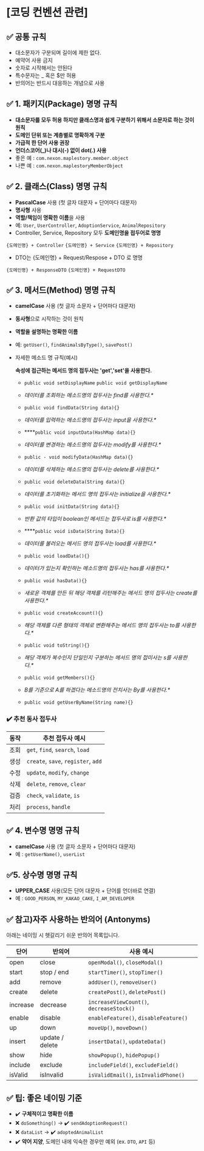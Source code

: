 <h1 id="코딩-컨벤션-관련">[코딩 컨벤션 관련]</h1>
<h2 id="✅-공통-규칙">✅ 공통 규칙</h2>
<ul>
<li>대소문자가 구분되며 길이에 제한 없다.</li>
<li>예약어 사용 금지</li>
<li>숫자로 시작해서는 안된다</li>
<li>특수문자는 _ 혹은 $만 허용</li>
<li>반의어는 반드시 대응하는 개념으로 사용</li>
</ul>
<h2 id="✅-1-패키지package-명명-규칙">✅ 1. 패키지(Package) 명명 규칙</h2>
<ul>
<li><strong>대소문자를 모두 허용 하지만 클래스명과 쉽게 구분하기 위해서 소문자로 하는 것이 원칙</strong></li>
<li><strong>도메인 단위 또는 계층별로 명확하게 구분</strong></li>
<li><strong>가급적 한 단어 사용 권장</strong></li>
<li><strong>언더스코어(_)나 대시(-) 없이 dot(.) 사용</strong></li>
<li>좋은 예 : <code>com.nexon.maplestory.member.object</code></li>
<li>나쁜 예 : <code>com.nexon.maplestoryMemberObject</code></li>
</ul>
<h2 id="✅-2-클래스class-명명-규칙">✅ 2. 클래스(Class) 명명 규칙</h2>
<ul>
<li><strong>PascalCase</strong> 사용 (첫 글자 대문자 + 단어마다 대문자)</li>
<li><strong>명사형</strong> 사용</li>
<li><strong>역할/책임이 명확한 이름</strong>을 사용</li>
<li>예: <code>User</code>, <code>UserController</code>, <code>AdoptionService</code>, <code>AnimalRepository</code></li>
<li>Controller, Service, Repository 모두 <strong>도메인명을 접두어로 명명</strong></li>
</ul>
<p><code>{도메인명} + Controller</code> <code>{도메인명} + Service</code> <code>{도메인명} + Repository</code> </p>
<ul>
<li>DTO는 {도메인명} + Request/Respose + DTO 로 명명</li>
</ul>
<p><code>{도메인명} + ResponseDTO</code> <code>{도메인명} + RequestDTO</code></p>
<h2 id="✅-3-메서드method-명명-규칙">✅ 3. 메서드(Method) 명명 규칙</h2>
<ul>
<li><p><strong>camelCase</strong> 사용 (첫 글자 소문자 + 단어마다 대문자)</p>
</li>
<li><p><strong>동사형</strong>으로 시작하는 것이 원칙</p>
</li>
<li><p><strong>역할을 설명하는 명확한 이름</strong></p>
</li>
<li><p>예: <code>getUser()</code>, <code>findAnimalsByType()</code>, <code>savePost()</code></p>
</li>
<li><p>자세한 메소드 명 규칙(예시)</p>
<p>  <strong>속성에 접근하는 메서드 명의 접두사는 'get','set'을 사용한다.</strong>     </p>
<ul>
<li><p><code>public void setDisplayName</code> <code>public void getDisplayName</code></p>
</li>
<li><p><em>데이터를 조회하는 메소드명의 접두사는 find를 사용한다.*</em>     </p>
</li>
<li><p><code>public void findData(String data){}</code></p>
</li>
<li><p><em>데이터를 입력하는 메소드명의 접두사는 input을 사용한다.*</em>    </p>
</li>
<li><p>****<code>public void inputData(HashMap data){}</code></p>
</li>
<li><p><em>데이터를 변경하는 메소드명의 접두사는 modify를 사용한다.*</em>     </p>
</li>
<li><p><code>public - void modifyData(HashMap data){}</code></p>
</li>
<li><p><em>데이터를 삭제하는 메소드명의 접두사는 delete를 사용한다.*</em>     </p>
</li>
<li><p><code>public void deleteData(String data){}</code></p>
</li>
<li><p><em>데이터를 초기화하는 메서드 명의 접두사는 initialize을 사용한다.*</em>    </p>
</li>
<li><p><code>public void initData(String data){}</code></p>
</li>
<li><p><em>반환 값의 타입이 boolean인 메서드는 접두사로 is를 사용한다.*</em>    </p>
</li>
<li><p>****<code>public void isData(String Data){}</code></p>
</li>
<li><p><em>데이터를 불러오는 메서드 명의 접두사는 load를 사용한다.*</em>     </p>
</li>
<li><p><code>public void loadData(){}</code></p>
</li>
<li><p><em>데이터가 있는지 확인하는 메소드명의 접두사는 has를 사용한다.*</em>    </p>
</li>
<li><p><code>public void hasData(){}</code></p>
</li>
<li><p><em>새로운 객체를 만든 뒤 해당 객체를 리턴해주는 메서드 명의 접두사는 create를 사용한다.*</em>    </p>
</li>
<li><p><code>public void createAccount(){}</code></p>
</li>
<li><p><em>해당 객체를 다른 형태의 객체로 변환해주는 메서드 명의 접두사는 to를 사용한다.*</em>     </p>
</li>
<li><p><code>public void toString(){}</code></p>
</li>
<li><p><em>해당 객체가 복수인지 단일인지 구분하는 메서드 명의 접미사는 s를 사용한다.*</em>     </p>
</li>
<li><p><code>public void getMembers(){}</code></p>
</li>
<li><p><em>B를 기준으로 A를 하겠다는 메소드명의 전치사는 By를 사용한다.*</em>    </p>
</li>
<li><p><code>public void getUserByName(String name){}</code></p>
</li>
</ul>
</li>
</ul>
<h3 id="✔️-추천-동사-접두사">✔️ 추천 동사 접두사</h3>
<table>
<thead>
<tr>
<th>동작</th>
<th>추천 접두사 예시</th>
</tr>
</thead>
<tbody><tr>
<td>조회</td>
<td><code>get</code>, <code>find</code>, <code>search</code>, <code>load</code></td>
</tr>
<tr>
<td>생성</td>
<td><code>create</code>, <code>save</code>, <code>register</code>, <code>add</code></td>
</tr>
<tr>
<td>수정</td>
<td><code>update</code>, <code>modify</code>, <code>change</code></td>
</tr>
<tr>
<td>삭제</td>
<td><code>delete</code>, <code>remove</code>, <code>clear</code></td>
</tr>
<tr>
<td>검증</td>
<td><code>check</code>, <code>validate</code>, <code>is</code></td>
</tr>
<tr>
<td>처리</td>
<td><code>process</code>, <code>handle</code></td>
</tr>
</tbody></table>
<h2 id="✅-4-변수명-명명-규칙">✅ 4. <strong>변수명 명명 규칙</strong></h2>
<ul>
<li><strong>camelCase</strong> 사용 (첫 글자 소문자 + 단어마다 대문자)</li>
<li>예 : <code>getUserName()</code>, <code>userList</code></li>
</ul>
<h2 id="✅5-상수명-명명-규칙">✅5. 상수명 명명 규칙</h2>
<ul>
<li><strong>UPPER_CASE</strong> 사용(모든 단어 대문자 + 단어를 언더바로 연결)</li>
<li>예 : <code>GOOD_PERSON</code>, <code>MY_KAKAO_CAKE</code>, <code>I_AM_DEVELOPER</code></li>
</ul>
<h2 id="✅-참고자주-사용하는-반의어-antonyms">✅ 참고)자주 사용하는 반의어 (Antonyms)</h2>
<p>아래는 네이밍 시 헷갈리기 쉬운 반의어 목록입니다.</p>
<table>
<thead>
<tr>
<th>단어</th>
<th>반의어</th>
<th>사용 예시</th>
</tr>
</thead>
<tbody><tr>
<td>open</td>
<td>close</td>
<td><code>openModal()</code>, <code>closeModal()</code></td>
</tr>
<tr>
<td>start</td>
<td>stop / end</td>
<td><code>startTimer()</code>, <code>stopTimer()</code></td>
</tr>
<tr>
<td>add</td>
<td>remove</td>
<td><code>addUser()</code>, <code>removeUser()</code></td>
</tr>
<tr>
<td>create</td>
<td>delete</td>
<td><code>createPost()</code>, <code>deletePost()</code></td>
</tr>
<tr>
<td>increase</td>
<td>decrease</td>
<td><code>increaseViewCount()</code>, <code>decreaseStock()</code></td>
</tr>
<tr>
<td>enable</td>
<td>disable</td>
<td><code>enableFeature()</code>, <code>disableFeature()</code></td>
</tr>
<tr>
<td>up</td>
<td>down</td>
<td><code>moveUp()</code>, <code>moveDown()</code></td>
</tr>
<tr>
<td>insert</td>
<td>update / delete</td>
<td><code>insertData()</code>, <code>updateData()</code></td>
</tr>
<tr>
<td>show</td>
<td>hide</td>
<td><code>showPopup()</code>, <code>hidePopup()</code></td>
</tr>
<tr>
<td>include</td>
<td>exclude</td>
<td><code>includeField()</code>, <code>excludeField()</code></td>
</tr>
<tr>
<td>isValid</td>
<td>isInvalid</td>
<td><code>isValidEmail()</code>, <code>isInvalidPhone()</code></td>
</tr>
</tbody></table>
<h2 id="✅-팁-좋은-네이밍-기준">✅ 팁: 좋은 네이밍 기준</h2>
<ul>
<li>✔️ <strong>구체적이고 명확한 이름</strong></li>
<li>❌ <code>doSomething()</code> → ✔️ <code>sendAdoptionRequest()</code></li>
<li>❌ <code>dataList</code> → ✔️ <code>adoptedAnimalList</code></li>
<li>✔️ <strong>약어 지양</strong>, 도메인 내에 익숙한 경우만 예외 (ex. <code>DTO</code>, <code>API</code> 등)</li>
</ul>